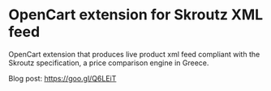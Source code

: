 # OpenCart extension for Skroutz XML feed

OpenCart extension that produces live product xml feed compliant with the Skroutz specification, a price comparison engine in Greece.

Blog post: https://goo.gl/Q6LEiT
